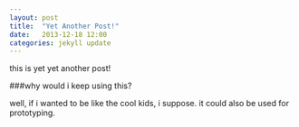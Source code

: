 ```yaml
---
layout: post
title:  "Yet Another Post!"
date:   2013-12-18 12:00
categories: jekyll update
---
```


this is yet yet another post!

###why would i keep using this?

well, if i wanted to be like the cool kids, i suppose. it could also be used for prototyping.
